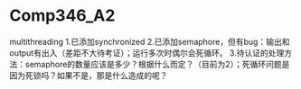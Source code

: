 # Comp346_A2
multithreading
1.已添加synchronized
2.已添加semaphore，但有bug：输出和output有出入（差距不大待考证）；运行多次时偶尔会死循环。
3.待认证的处理方法：semaphore的数量应该是多少？根据什么而定？（目前为2）；死循环问题是因为死锁吗？如果不是，那是什么造成的呢？
